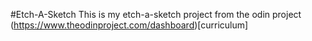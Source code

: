 #Etch-A-Sketch
This is my etch-a-sketch project from the odin project (https://www.theodinproject.com/dashboard)[curriculum]